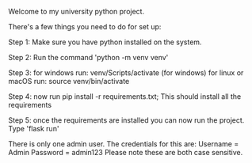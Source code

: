 Welcome to my university python project.


There's a few things you need to do for set up:

Step 1: Make sure you have python installed on the system.

Step 2: Run the command 'python -m venv venv'

Step 3: for windows run: venv/Scripts/activate (for windows)
        for linux or macOS run: source  venv/bin/activate 

Step 4: now run pip install -r requirements.txt; This should install all the requirements 

Step 5: once the requirements are installed you can now run the project. Type 'flask run'


There is only one admin user. The credentials for this are: Username = Admin 
                                                            Password = admin123
Please note these are both case sensitive.